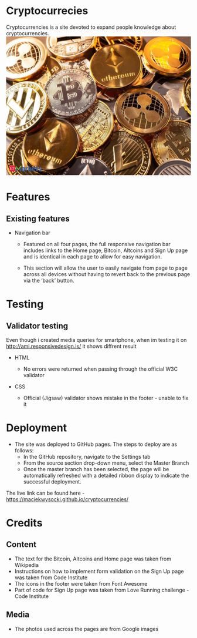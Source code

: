 # Cryptocurrecies

Cryptocurrencies is a site devoted to expand people knowledge about cryptocurrencies.
![alt text](./assets/images/Cryptocurrency.jpeg "Logo Title Text 1")


# Features

## Existing features

* Navigation bar

    * Featured on all four pages, the full responsive navigation bar includes links to the Home page, Bitcoin, Altcoins and Sign Up page and is identical in each page to allow for easy navigation.

    * This section will allow the user to easily navigate from page to page across all devices without having to revert back to the previous page via the ‘back’ button.


# Testing

## Validator testing

Even though i created media queries for smartphone, when im testing it on http://ami.responsivedesign.is/ it shows diffrent result

* HTML
    * No errors were returned when passing through the official W3C validator


* CSS
    * Official (Jigsaw) validator shows mistake in the footer - unable to fix it


# Deployment

* The site was deployed to GitHub pages. The steps to deploy are as follows:
    * In the GitHub repository, navigate to the Settings tab
    * From the source section drop-down menu, select the Master Branch
    * Once the master branch has been selected, the page will be automatically refreshed with a detailed ribbon display to indicate the successful deployment.

The live link can be found here - https://maciekwysocki.github.io/cryptocurrencies/


# Credits

## Content

* The text for the Bitcoin, Altcoins and Home page was taken from Wikipedia
* Instructions on how to implement form validation on the Sign Up page was taken from Code Institute
* The icons in the footer were taken from Font Awesome
* Part of code for Sign Up page was taken from Love Running challenge - Code Institute

## Media

* The photos used across the pages are from Google images
